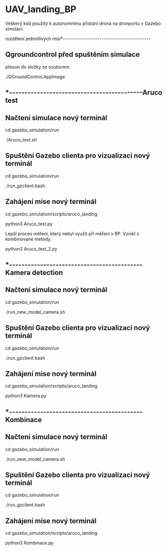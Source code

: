# UAV_landing_BP
Veškerý kód použitý k autonomnímu přistání drona na dronportu v Gazebo simulaci.

rozdělení jednotlivých misí*-------------------------------------------




Qgroundcontrol před spuštěním simulace
-------
přesun do složky se souborem

./QGroundControl.AppImage

*-------------------------------------------Aruco test
-------

Načtení simulace nový terminál
-------
cd gazebo_simulation/run

./Aruco_test.sh

Spuštění Gazebo clienta pro vizualizaci nový terminál
-------
cd gazebo_simulation/run

./run_gzclient.bash

Zahájení mise nový terminál
-------
cd gazebo_simulation/scripts/aruco_landing 

python3 Aruco_test.py


Lepší proces měření, který nebyl využit při měření v BP. Vznikl z kombinované metody.


python3 Aruco_test_2.py

*-------------------------------------------Kamera detection
-------

Načtení simulace nový terminál
-------
cd gazebo_simulation/run

./run_new_model_camera.sh

Spuštění Gazebo clienta pro vizualizaci nový terminál
-------
cd gazebo_simulation/run

./run_gzclient.bash

Zahájení mise nový terminál
-------
cd gazebo_simulation/scripts/aruco_landing 

python3 Kamera.py

*-------------------------------------------Kombinace
-------

Načtení simulace nový terminál
-------
cd gazebo_simulation/run

./run_new_model_camera.sh

Spuštění Gazebo clienta pro vizualizaci nový terminál
-------
cd gazebo_simulation/run

./run_gzclient.bash

Zahájení mise nový terminál
-------
cd gazebo_simulation/scripts/aruco_landing 

python3 Kombinace.py
